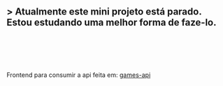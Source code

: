 <br>
<br>
<br>
<br>

## > Atualmente este mini projeto está parado. Estou estudando uma melhor forma de faze-lo.

<br>
<br>
<br>
<br>

Frontend para consumir a api feita em: [games-api](https://github.com/empixx/games-api)
